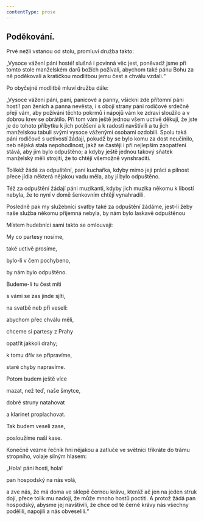 ```yaml
---
contentType: prose
---
```


## Poděkování.

Prvé nežli vstanou od stolu, promluví družba takto:

„Vysoce vážení páni hosté! slušná i povinná věc jest, poněvadž jsme při tomto stole manželském darů božích požívali, abychom také pánu Bohu za ně poděkovali a kratičkou modlitbou jemu čest a chválu vzdali.“

Po obyčejné modlitbě mluví družba dále:

„Vysoce váženi páni, paní, panicové a panny, všickni zde přítomní páni hostí! pan ženich a panna nevěsta, i s obojí strany páni rodičové srdečně přejí vám, aby požíváni těchto pokrmů i nápojů vám ke zdraví sloužilo a v dobrou krev se obrátilo. Při tom vám ještě jednou všem uctivě děkují, že jste je do tohoto příbytku k jich potěšení a k radosti navštívili a tu jich manželskou tabuli svými vysoce váženými osobami ozdobili. Spolu taká páni rodičové s uctivostí žádají, pokudž by se bylo komu za dost neučinilo, neb nějaká stala nepohodlnost, jakž se častěji i při nejlepšim zaopatření stává, aby jim bylo odpuštěno; a kdyby ještě jednou takový sňatek manželský měli strojiti, že to chtějí všemožně vynshraditi.

Tolikéž žádá za odpuštění, paní kuchařka, kdyby mimo její práci a pilnost přece jídla některá nějakou vadu měla, aby jí bylo odpuštěno.

Též za odpuštění žádají páni muzikanti, kdyby jich muzika někomu k libostí nebyla, že to nyní v domě šenkovním chtějí vynahradili.

Posledně pak my služebníci svatby také za odpuštění žádáme, jest-li žeby naše služba někomu příjemná nebyla, by nám bylo laskavě odpuštěnou

Místem hudebníci sami takto se omlouvají:

My co partesy nosíme,

také uctivě prosíme,

bylo-li v čem pochybeno,

by nám bylo odpuštěno.

Budeme-li tu čest míti

s vámi se zas jinde sjíti,

na svatbě neb při veselí:

abychom přec chválu měli,

chceme si partesy z Prahy

opatřit jakkoli drahy;

k tomu dřív se připravíme,

staré chyby napravíme.

Potom budem ještě více

mazat, než teď, naše šmytce,

dobré struny natahovat

a klarinet proplachovat.

Tak budem veseli zase,

posloužíme naší kase.

Konečně vezme řečník hni nějakou a zatluče ve světnici třikráte do trámu stropního, volaje silným hlasem:

„Hola! páni hosti, hola!

pan hospodský na nás volá,

a zve nás, že má doma ve sklepě černou krávu, kteráž ač jen na jeden struk dojí, přece tolik mu nadojí, že může mnoho hostů poctiti. A protož žádá pan hospodský, abysme jej navštívili, že chce od té černé krávy nás všechny podělili, napojili a nás obveselili.“

